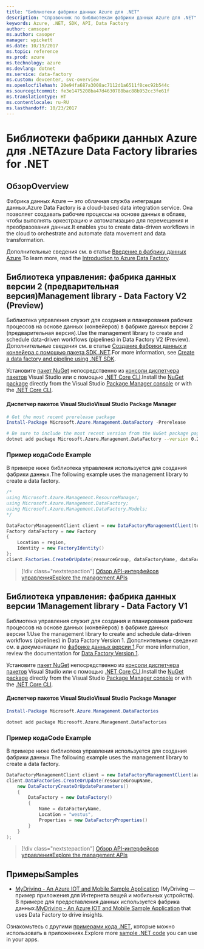 ```yaml
---
title: "Библиотеки фабрики данных Azure для .NET"
description: "Справочник по библиотекам фабрики данных Azure для .NET"
keywords: Azure, .NET, SDK, API, Data Factory
author: camsoper
ms.author: casoper
manager: wpickett
ms.date: 10/19/2017
ms.topic: reference
ms.prod: azure
ms.technology: azure
ms.devlang: dotnet
ms.service: data-factory
ms.custom: devcenter, svc-overview
ms.openlocfilehash: 20e94fa687a3008ac7112d1a6511f8cec92b544c
ms.sourcegitcommit: fe3e1475208ba47d4630788bac88b952cc3fe61f
ms.translationtype: HT
ms.contentlocale: ru-RU
ms.lasthandoff: 10/23/2017
---
```

# <a name="azure-data-factory-libraries-for-net"></a><span data-ttu-id="4702a-104">Библиотеки фабрики данных Azure для .NET</span><span class="sxs-lookup"><span data-stu-id="4702a-104">Azure Data Factory libraries for .NET</span></span>

## <a name="overview"></a><span data-ttu-id="4702a-105">Обзор</span><span class="sxs-lookup"><span data-stu-id="4702a-105">Overview</span></span>

<span data-ttu-id="4702a-106">Фабрика данных Azure — это облачная служба интеграции данных.</span><span class="sxs-lookup"><span data-stu-id="4702a-106">Azure Data Factory is a cloud-based data integration service.</span></span> <span data-ttu-id="4702a-107">Она позволяет создавать рабочие процессы на основе данных в облаке, чтобы выполнять оркестрацию и автоматизацию для перемещения и преобразования данных.</span><span class="sxs-lookup"><span data-stu-id="4702a-107">It enables you to create data-driven workflows in the cloud to orchestrate and automate data movement and data transformation.</span></span>

<span data-ttu-id="4702a-108">Дополнительные сведения см. в статье [Введение в фабрику данных Azure](/azure/data-factory/data-factory-introduction).</span><span class="sxs-lookup"><span data-stu-id="4702a-108">To learn more, read the [Introduction to Azure Data Factory](/azure/data-factory/data-factory-introduction).</span></span>

## <a name="management-library---data-factory-v2-preview"></a><span data-ttu-id="4702a-109">Библиотека управления: фабрика данных версии 2 (предварительная версия)</span><span class="sxs-lookup"><span data-stu-id="4702a-109">Management library - Data Factory V2 (Preview)</span></span>

<span data-ttu-id="4702a-110">Библиотека управления служит для создания и планирования рабочих процессов на основе данных (конвейеров) в фабрике данных версии 2 (предварительная версия).</span><span class="sxs-lookup"><span data-stu-id="4702a-110">Use the management library to create and schedule data-driven workflows (pipelines) in Data Factory V2 (Preview).</span></span>  <span data-ttu-id="4702a-111">Дополнительные сведения см. в статье [Создание фабрики данных и конвейера с помощью пакета SDK .NET](/azure/data-factory/quickstart-create-data-factory-dot-net).</span><span class="sxs-lookup"><span data-stu-id="4702a-111">For more information, see [Create a data factory and pipeline using .NET SDK](/azure/data-factory/quickstart-create-data-factory-dot-net).</span></span>

<span data-ttu-id="4702a-112">Установите [пакет NuGet](https://www.nuget.org/packages/Microsoft.Azure.Management.DataFactory) непосредственно из [консоли диспетчера пакетов][PackageManager] Visual Studio или с помощью [.NET Core CLI][DotNetCLI].</span><span class="sxs-lookup"><span data-stu-id="4702a-112">Install the [NuGet package](https://www.nuget.org/packages/Microsoft.Azure.Management.DataFactory) directly from the Visual Studio [Package Manager console][PackageManager] or with the [.NET Core CLI][DotNetCLI].</span></span>

#### <a name="visual-studio-package-manager"></a><span data-ttu-id="4702a-113">Диспетчер пакетов Visual Studio</span><span class="sxs-lookup"><span data-stu-id="4702a-113">Visual Studio Package Manager</span></span>

```powershell
# Get the most recent prerelease package
Install-Package Microsoft.Azure.Management.DataFactory -Prerelease
```

```bash
# Be sure to include the most recent version from the NuGet package page
dotnet add package Microsoft.Azure.Management.DataFactory --version 0.2.0-preview
```

### <a name="code-example"></a><span data-ttu-id="4702a-114">Пример кода</span><span class="sxs-lookup"><span data-stu-id="4702a-114">Code Example</span></span>

<span data-ttu-id="4702a-115">В примере ниже библиотека управления используется для создания фабрики данных.</span><span class="sxs-lookup"><span data-stu-id="4702a-115">The following example uses the management library to create a data factory.</span></span>

```csharp
/*
using Microsoft.Azure.Management.ResourceManager;
using Microsoft.Azure.Management.DataFactory;
using Microsoft.Azure.Management.DataFactory.Models;
*/

DataFactoryManagementClient client = new DataFactoryManagementClient(tokenCredentials) { SubscriptionId = subscriptionId };
Factory dataFactory = new Factory
{
    Location = region,
    Identity = new FactoryIdentity()
};
client.Factories.CreateOrUpdate(resourceGroup, dataFactoryName, dataFactory);
```

> [!div class="nextstepaction"]
> [<span data-ttu-id="4702a-116">Обзор API-интерфейсов управления</span><span class="sxs-lookup"><span data-stu-id="4702a-116">Explore the management APIs</span></span>](/dotnet/api/microsoft.azure.management.datafactory)

## <a name="management-library---data-factory-v1"></a><span data-ttu-id="4702a-117">Библиотека управления: фабрика данных версии 1</span><span class="sxs-lookup"><span data-stu-id="4702a-117">Management library - Data Factory V1</span></span>

<span data-ttu-id="4702a-118">Библиотека управления служит для создания и планирования рабочих процессов на основе данных (конвейеров) в фабрике данных версии 1.</span><span class="sxs-lookup"><span data-stu-id="4702a-118">Use the management library to create and schedule data-driven workflows (pipelines) in Data Factory Version 1.</span></span>  <span data-ttu-id="4702a-119">Дополнительные сведения см. в документации по [фабрике данных версии 1](/azure/data-factory/v1/data-factory-introduction).</span><span class="sxs-lookup"><span data-stu-id="4702a-119">For more information, review the documentation for [Data Factory Version 1](/azure/data-factory/v1/data-factory-introduction).</span></span>

<span data-ttu-id="4702a-120">Установите [пакет NuGet](https://www.nuget.org/packages/Microsoft.Azure.Management.DataFactories) непосредственно из [консоли диспетчера пакетов][PackageManager] Visual Studio или с помощью [.NET Core CLI][DotNetCLI].</span><span class="sxs-lookup"><span data-stu-id="4702a-120">Install the [NuGet package](https://www.nuget.org/packages/Microsoft.Azure.Management.DataFactories) directly from the Visual Studio [Package Manager console][PackageManager] or with the [.NET Core CLI][DotNetCLI].</span></span>

#### <a name="visual-studio-package-manager"></a><span data-ttu-id="4702a-121">Диспетчер пакетов Visual Studio</span><span class="sxs-lookup"><span data-stu-id="4702a-121">Visual Studio Package Manager</span></span>

```powershell
Install-Package Microsoft.Azure.Management.DataFactories
```

```bash
dotnet add package Microsoft.Azure.Management.DataFactories
```

### <a name="code-example"></a><span data-ttu-id="4702a-122">Пример кода</span><span class="sxs-lookup"><span data-stu-id="4702a-122">Code Example</span></span>

<span data-ttu-id="4702a-123">В примере ниже библиотека управления используется для создания фабрики данных.</span><span class="sxs-lookup"><span data-stu-id="4702a-123">The following example uses the management library to create a data factory.</span></span>

```csharp
DataFactoryManagementClient client = new DataFactoryManagementClient(aadTokenCredentials, resourceManagerUri);
client.DataFactories.CreateOrUpdate(resourceGroupName,
    new DataFactoryCreateOrUpdateParameters()
    {
        DataFactory = new DataFactory()
        {
            Name = dataFactoryName,
            Location = "westus",
            Properties = new DataFactoryProperties()
        }
    }
);
```

> [!div class="nextstepaction"]
> [<span data-ttu-id="4702a-124">Обзор API-интерфейсов управления</span><span class="sxs-lookup"><span data-stu-id="4702a-124">Explore the management APIs</span></span>](/dotnet/api/overview/azure/datafactories/management)

## <a name="samples"></a><span data-ttu-id="4702a-125">Примеры</span><span class="sxs-lookup"><span data-stu-id="4702a-125">Samples</span></span>

* <span data-ttu-id="4702a-126">[MyDriving - An Azure IOT and Mobile Sample Application](https://azure.microsoft.com/resources/samples/mydriving/) (MyDriving — пример приложения для Интернета вещей и мобильных устройств). В примере для предоставления данных используется фабрика данных.</span><span class="sxs-lookup"><span data-stu-id="4702a-126">[MyDriving - An Azure IOT and Mobile Sample Application](https://azure.microsoft.com/resources/samples/mydriving/) that uses Data Factory to drive insights.</span></span>

<span data-ttu-id="4702a-127">Ознакомьтесь с другими [примерами кода .NET](https://azure.microsoft.com/resources/samples/?platform=dotnet), которые можно использовать в приложениях.</span><span class="sxs-lookup"><span data-stu-id="4702a-127">Explore more [sample .NET code](https://azure.microsoft.com/resources/samples/?platform=dotnet) you can use in your apps.</span></span>

[PackageManager]: https://docs.microsoft.com/nuget/tools/package-manager-console
[DotNetCLI]: https://docs.microsoft.com/dotnet/core/tools/dotnet-add-package
